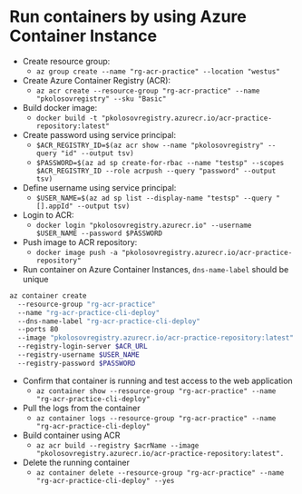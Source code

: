 ﻿# Run containers by using Azure Container Instance

- Create resource group:
    - `az group create --name "rg-acr-practice" --location "westus"`
- Create Azure Container Registry (ACR):
    - `az acr create --resource-group "rg-acr-practice" --name "pkolosovregistry" --sku "Basic"`
- Build docker image:
    - `docker build -t "pkolosovregistry.azurecr.io/acr-practice-repository:latest"`
- Create password using service principal:
    - `$ACR_REGISTRY_ID=$(az acr show --name "pkolosovregistry" --query "id" --output tsv)`
    - `$PASSWORD=$(az ad sp create-for-rbac --name "testsp" --scopes $ACR_REGISTRY_ID --role acrpush --query "password" --output tsv)`
- Define username using service principal:
    - `$USER_NAME=$(az ad sp list --display-name "testsp" --query "[].appId" --output tsv)`
- Login to ACR:
    - `docker login "pkolosovregistry.azurecr.io" --username $USER_NAME --password $PASSWORD`
- Push image to ACR repository:
    - `docker image push -a "pkolosovregistry.azurecr.io/acr-practice-repository"`
- Run container on Azure Container Instances, `dns-name-label` should be unique

```bash
az container create 
  --resource-group "rg-acr-practice" 
  --name "rg-acr-practice-cli-deploy" 
  --dns-name-label "rg-acr-practice-cli-deploy" 
  --ports 80 
  --image "pkolosovregistry.azurecr.io/acr-practice-repository:latest" 
  --registry-login-server $ACR_URL 
  --registry-username $USER_NAME 
  --registry-password $PASSWORD
```

- Confirm that container is running and test access to the web application
    - `az container show --resource-group "rg-acr-practice" --name "rg-acr-practice-cli-deploy"`
- Pull the logs from the container
    - `az container logs --resource-group "rg-acr-practice" --name "rg-acr-practice-cli-deploy"`
- Build container using ACR
    - `az acr build --registry $acrName --image "pkolosovregistry.azurecr.io/acr-practice-repository:latest".`
- Delete the running container
    - `az container delete --resource-group "rg-acr-practice" --name "rg-acr-practice-cli-deploy" --yes`